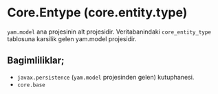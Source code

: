 # Core.Entype (core.entity.type)

`yam.model` ana projesinin alt projesidir. Veritabanindaki `core_entity_type` tablosuna karsilik gelen yam.model projesidir.

## Bagimliliklar;
* `javax.persistence` (`yam.model` projesinden gelen) kutuphanesi.
* `core.base`
